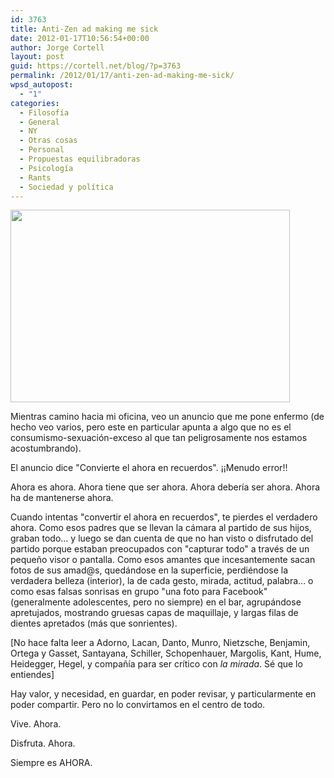 ```yaml
---
id: 3763
title: Anti-Zen ad making me sick
date: 2012-01-17T10:56:54+00:00
author: Jorge Cortell
layout: post
guid: https://cortell.net/blog/?p=3763
permalink: /2012/01/17/anti-zen-ad-making-me-sick/
wpsd_autopost:
  - "1"
categories:
  - Filosofí­a
  - General
  - NY
  - Otras cosas
  - Personal
  - Propuestas equilibradoras
  - Psicología
  - Rants
  - Sociedad y polí­tica
---
```

<img class="aligncenter" title="ad" src="https://lh4.googleusercontent.com/-H2QACoWZiYQ/TxWMoOFm1tI/AAAAAAAAAKk/l1PsjdyvW8c/w447-h308-k/20120117_095507.jpg" alt="" width="447" height="308" />

Mientras camino hacia mi oficina, veo un anuncio que me pone enfermo (de hecho veo varios, pero este en particular apunta a algo que no es el consumismo-sexuación-exceso al que tan peligrosamente nos estamos acostumbrando).

El anuncio dice "Convierte el ahora en recuerdos". ¡¡Menudo error!!

Ahora es ahora. Ahora tiene que ser ahora. Ahora debería ser ahora. Ahora ha de mantenerse ahora.

Cuando intentas "convertir el ahora en recuerdos", te pierdes el verdadero ahora. Como esos padres que se llevan la cámara al partido de sus hijos, graban todo... y luego se dan cuenta de que no han visto o disfrutado del partido porque estaban preocupados con "capturar todo" a través de un pequeño visor o pantalla. Como esos amantes que incesantemente sacan fotos de sus amad@s, quedándose en la superficie, perdiéndose la verdadera belleza (interior), la de cada gesto, mirada, actitud, palabra... o como esas falsas sonrisas en grupo "una foto para Facebook" (generalmente adolescentes, pero no siempre) en el bar, agrupándose apretujados, mostrando gruesas capas de maquillaje, y largas filas de dientes apretados (más que sonrientes).

[No hace falta leer a Adorno, Lacan, Danto, Munro, Nietzsche, Benjamin, Ortega y Gasset, Santayana, Schiller, Schopenhauer, Margolis, Kant, Hume, Heidegger, Hegel, y compañía para ser crítico con _la mirada_. Sé que lo entiendes]

Hay valor, y necesidad, en guardar, en poder revisar, y particularmente en poder compartir. Pero no lo convirtamos en el centro de todo.

Vive. Ahora.

Disfruta. Ahora.

Siempre es AHORA.
